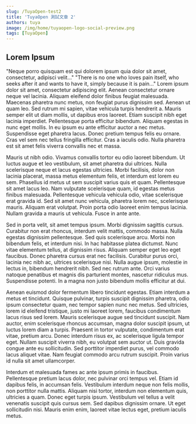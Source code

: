 ```yaml
---
slug: /TuyaOpen-test2
title: 'TuyaOpen 測試文章 2'
authors: tuya
image: /img/home/tuyaopen-logo-social-preview.png
tags: [TuyaOpen]
---
```


## Lorem Ipsum

"Neque porro quisquam est qui dolorem ipsum quia dolor sit amet, consectetur, adipisci velit..." "There is no one who loves pain itself, who seeks after it and wants to have it, simply because it is pain..." Lorem ipsum dolor sit amet, consectetur adipiscing elit. Aenean consectetur ornare neque vel lacinia. Aliquam eleifend dolor finibus feugiat malesuada. Maecenas pharetra nunc metus, non feugiat purus dignissim sed. Aenean ut quam leo. Sed rutrum mi sapien, vitae vehicula turpis hendrerit a. Mauris semper elit ut diam mollis, ut dapibus eros laoreet. Etiam suscipit nibh eget lacinia imperdiet. Pellentesque porta efficitur bibendum. Aliquam egestas in nunc eget mollis. In eu ipsum eu ante efficitur auctor a nec metus. Suspendisse eget pharetra lacus. Donec pretium tempus felis eu ornare. Cras vel sem nec tellus fringilla efficitur. Cras a iaculis odio. Nulla pharetra est sit amet felis viverra convallis nec et massa.

Mauris ut nibh odio. Vivamus convallis tortor eu odio laoreet bibendum. Ut luctus augue et leo vestibulum, sit amet pharetra dui ultrices. Nulla scelerisque neque et lacus egestas ultricies. Morbi facilisis, dolor non lacinia placerat, massa metus elementum felis, et interdum est lorem eu sem. Phasellus id metus ut sem suscipit varius quis et quam. Pellentesque sit amet lacus leo. Nam vulputate scelerisque quam, id egestas metus finibus malesuada. Pellentesque vehicula vehicula odio, vitae scelerisque erat gravida id. Sed sit amet nunc vehicula, pharetra lorem nec, scelerisque mauris. Aliquam erat volutpat. Proin porta odio laoreet enim tempus lacinia. Nullam gravida a mauris ut vehicula. Fusce in ante ante.

Sed in porta velit, sit amet tempus ipsum. Morbi dignissim sagittis cursus. Curabitur non erat rhoncus, interdum velit mattis, commodo massa. Nulla egestas dignissim pellentesque. Sed quis scelerisque arcu. Morbi non bibendum felis, et interdum nisi. In hac habitasse platea dictumst. Nunc vitae elementum tellus, at dignissim risus. Aliquam semper eget leo eget faucibus. Donec pharetra cursus erat nec facilisis. Curabitur purus orci, lacinia nec nibh ac, ultrices scelerisque nisi. Nulla augue ipsum, molestie in lectus in, bibendum hendrerit nibh. Sed nec rutrum ante. Orci varius natoque penatibus et magnis dis parturient montes, nascetur ridiculus mus. Suspendisse potenti. In a magna non justo bibendum mollis efficitur at dui.

Aenean euismod dolor fermentum libero tincidunt egestas. Etiam interdum a metus et tincidunt. Quisque pulvinar, turpis suscipit dignissim pharetra, odio ipsum consectetur quam, nec tempor sapien nunc nec metus. Sed ultricies, lorem id eleifend tristique, justo mi laoreet lorem, faucibus condimentum lacus risus sed lorem. Mauris scelerisque augue sed tincidunt suscipit. Nam auctor, enim scelerisque rhoncus accumsan, magna dolor suscipit ipsum, ut luctus lorem diam a turpis. Praesent in tortor vulputate, condimentum erat vitae, pretium arcu. Donec interdum risus ex, ac scelerisque ligula tempor eget. Nullam suscipit viverra nibh, eu volutpat sem auctor ut. Duis gravida congue ante eu sollicitudin. Sed porttitor imperdiet purus, vel commodo lacus aliquet vitae. Nam feugiat commodo arcu rutrum suscipit. Proin varius id nulla sit amet ullamcorper.

Interdum et malesuada fames ac ante ipsum primis in faucibus. Pellentesque pretium lacus dolor, nec pulvinar orci tempus vel. Etiam id dapibus felis, in accumsan felis. Vestibulum interdum neque non felis mollis, non porttitor nulla mattis. Aliquam nisi tortor, interdum non elementum quis, ultricies a quam. Donec eget turpis ipsum. Vestibulum vel tellus a velit venenatis suscipit quis cursus sem. Sed dapibus dignissim ornare. Ut eget sollicitudin nisi. Mauris enim enim, laoreet vitae lectus eget, pretium iaculis metus.
